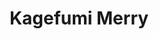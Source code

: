 --- 
title: "Kagefumi Merry"
publishdate: "2019-6-18T16:48:46+02:00"
src: "https://365manga.net/manga/kagefumi-merry"
image: "https://data.365manga.net/images/thumbnails/16018-kagefumi-merry.jpg"
description: "Kagefumi Merry takes place before the events of Yumekui Merry, and follows the adventures of a slightly different Merry than we are familiar with."
---